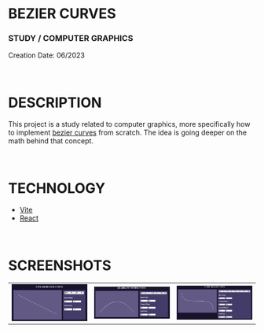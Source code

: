 # BEZIER CURVES
### STUDY / COMPUTER GRAPHICS

Creation Date: 06/2023

<br/>

# DESCRIPTION

This project is a study related to computer graphics, more specifically how to implement <a href="https://en.wikipedia.org/wiki/B%C3%A9zier_curve">bezier curves</a> from scratch. The idea is going deeper on the math behind that concept.

<br/>

# TECHNOLOGY

- <a href="https://vitejs.dev/">Vite</a>
- <a href="https://react.dev/">React</a>

<br/>

# SCREENSHOTS

<table width="100%">
    <tr>
        <td>
            <img src="./screenshots/bezier-curves-1.png" />
        </td>
        <td>
            <img src="./screenshots/bezier-curves-2.png" />
        </td>
        <td>
            <img src="./screenshots/bezier-curves-3.png" />
        </td>         
    </tr>
</table>
